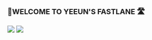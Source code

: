 ### 👻WELCOME TO YEEUN'S FASTLANE 🛣



<img src="https://img.shields.io/badge/Java-d50000?style=flat-square&logo=appveyor&logo=Java&logoColor=WHITE"/>

<img src="https://img.shields.io/badge/Java-d50000?style=flat-square&logo=Java&logoColor=white"/>





